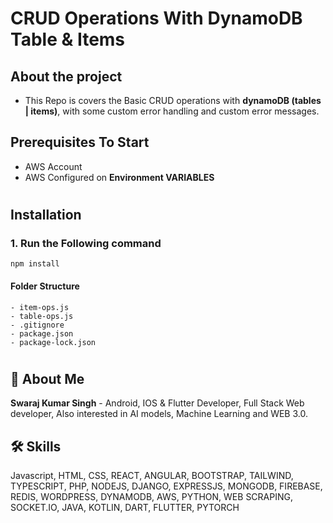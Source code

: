 # **CRUD Operations With DynamoDB Table & Items**

## **About the project**
- This Repo is covers the Basic CRUD operations with **dynamoDB (tables | items)**, with some custom error handling and custom error messages.


## **Prerequisites To Start**  
- AWS Account
- AWS Configured on **Environment VARIABLES**


#

## **Installation**

### 1. Run the Following command

```
npm install
```

#### Folder Structure

```
- item-ops.js
- table-ops.js
- .gitignore
- package.json
- package-lock.json
```

#


## 🚀 About Me

**Swaraj Kumar Singh** - Android, IOS & Flutter Developer, Full Stack Web developer, Also interested in AI models, Machine Learning and WEB 3.0.


## 🛠 Skills
Javascript, HTML, CSS, REACT, ANGULAR, BOOTSTRAP, TAILWIND, TYPESCRIPT, PHP, NODEJS, DJANGO, EXPRESSJS, MONGODB, FIREBASE, REDIS, WORDPRESS, DYNAMODB, AWS, PYTHON, WEB SCRAPING, SOCKET.IO, JAVA, KOTLIN, DART, FLUTTER, PYTORCH
